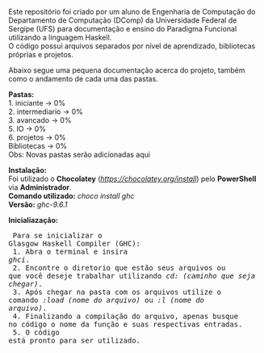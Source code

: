 Este repositório foi criado por um aluno de Engenharia de Computação do Departamento de Computação (DComp) da Universidade Federal de Sergipe (UFS) para documentação e ensino do Paradigma Funcional utilizando a linguagem Haskell.<br>
O código possui arquivos separados por nível de aprendizado, bibliotecas próprias e projetos.

Abaixo segue uma pequena documentação acerca do projeto, também como o andamento de cada uma das pastas.

**Pastas:**<br>
    1. iniciante     -> 0%<br>
    2. intermediario -> 0%<br>
    3. avancado      -> 0%<br>
    5. IO            -> 0%<br>
    6. projetos      -> 0%<br>
    Bibliotecas      -> 0%<br>
Obs: Novas pastas serão adicionadas aqui

**Instalação:**<br>
    Foi utilizado o **Chocolatey** (*https://chocolatey.org/install*) pelo **PowerShell** via **Administrador**.<br>
    **Comando utilizado:** *choco install ghc*<br>
    **Versão:** *ghc-9.6.1*

**Inicialiazação:**<br>
    <pre>
    Para se inicializar o Glasgow Haskell Compiler (GHC):<br>
                                   1. Abra o terminal e insira *ghci*.<br>
            2. Encontre o diretorio que estão seus arquivos ou que você deseje trabalhar utilizando *cd: (caminho que seja chegar)*.<br>
            3. Após chegar na pasta com os arquivos utilize o comando *:load (nome do arquivo)* ou *:l (nome do arquivo)*.<br>
            4. Finalizando a compilação do arquivo, apenas busque no código o nome da função e suas respectivas entradas.<br>
            5. O código está pronto para ser utilizado.
    </pre>